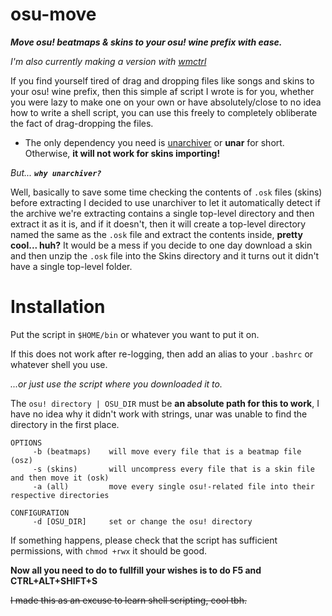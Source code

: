 # osu-move
**_Move osu! beatmaps & skins to your osu! wine prefix with ease._**

_I'm also currently making a version with [wmctrl](https://www.archlinux.org/packages/community/x86_64/wmctrl/)_

If you find yourself tired of drag and dropping files like songs and skins to your osu! wine prefix, then this simple af script I wrote is for you, whether you were lazy to make one on your own or have absolutely/close to no idea how to write a shell script, you can use this freely to completely obliberate the fact of drag-dropping the files.

* The only dependency you need is [unarchiver](https://www.archlinux.org/packages/community/x86_64/unarchiver/) or **unar** for short. Otherwise, **it will not work for skins importing!**

_But... **`why unarchiver?`**_ 

Well, basically to save some time checking the contents of `.osk` files (skins) before extracting I decided to use unarchiver to let it automatically detect if the archive we're extracting contains a single top-level directory and then extract it as it is, and if it doesn't, then it will create a top-level directory named the same as the `.osk` file and extract the contents inside, **pretty cool... huh?**
It would be a mess if you decide to one day download a skin and then unzip the `.osk` file into the Skins directory and it turns out it didn't have a single top-level folder.

# Installation
Put the script in `$HOME/bin` or whatever you want to put it on.

If this does not work after re-logging, then add an alias to your `.bashrc` or whatever shell you use.

_...or just use the script where you downloaded it to._

The `osu! directory | OSU_DIR` must be **an absolute path for this to work**, I have no idea why it didn't work with strings, unar was unable to find the directory in the first place.

```
OPTIONS
	 -b (beatmaps)    will move every file that is a beatmap file (osz)
	 -s (skins)       will uncompress every file that is a skin file and then move it (osk)
	 -a (all)         move every single osu!-related file into their respective directories

CONFIGURATION
	 -d [OSU_DIR]     set or change the osu! directory
```

If something happens, please check that the script has sufficient permissions, with `chmod +rwx` it should be good.

**Now all you need to do to fullfill your wishes is to do F5 and CTRL+ALT+SHIFT+S**

~~I made this as an excuse to learn shell scripting, cool tbh.~~
